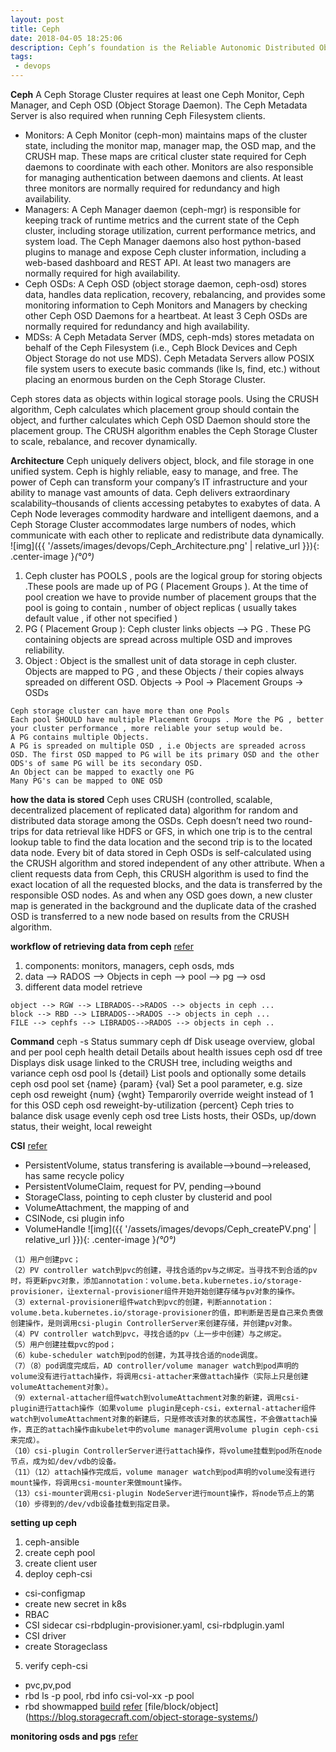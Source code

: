 ```yaml
---
layout: post
title: Ceph
date: 2018-04-05 18:25:06
description: Ceph’s foundation is the Reliable Autonomic Distributed Object Store (RADOS), which provides your applications with object, block, and file system storage in a single unified storage cluster—making Ceph flexible, highly reliable and easy for you to manage.
tags: 
 - devops
---
```


**Ceph**
A Ceph Storage Cluster requires at least one Ceph Monitor, Ceph Manager, and Ceph OSD (Object Storage Daemon). The Ceph Metadata Server is also required when running Ceph Filesystem clients.

- Monitors: A Ceph Monitor (ceph-mon) maintains maps of the cluster state, including the monitor map, manager map, the OSD map, and the CRUSH map. These maps are critical cluster state required for Ceph daemons to coordinate with each other. Monitors are also responsible for managing authentication between daemons and clients. At least three monitors are normally required for redundancy and high availability.
- Managers: A Ceph Manager daemon (ceph-mgr) is responsible for keeping track of runtime metrics and the current state of the Ceph cluster, including storage utilization, current performance metrics, and system load. The Ceph Manager daemons also host python-based plugins to manage and expose Ceph cluster information, including a web-based dashboard and REST API. At least two managers are normally required for high availability.
- Ceph OSDs: A Ceph OSD (object storage daemon, ceph-osd) stores data, handles data replication, recovery, rebalancing, and provides some monitoring information to Ceph Monitors and Managers by checking other Ceph OSD Daemons for a heartbeat. At least 3 Ceph OSDs are normally required for redundancy and high availability.
- MDSs: A Ceph Metadata Server (MDS, ceph-mds) stores metadata on behalf of the Ceph Filesystem (i.e., Ceph Block Devices and Ceph Object Storage do not use MDS). Ceph Metadata Servers allow POSIX file system users to execute basic commands (like ls, find, etc.) without placing an enormous burden on the Ceph Storage Cluster.

Ceph stores data as objects within logical storage pools. Using the CRUSH algorithm, Ceph calculates which placement group should contain the object, and further calculates which Ceph OSD Daemon should store the placement group. The CRUSH algorithm enables the Ceph Storage Cluster to scale, rebalance, and recover dynamically.

**Architecture**
Ceph uniquely delivers object, block, and file storage in one unified system. Ceph is highly reliable, easy to manage, and free. The power of Ceph can transform your company’s IT infrastructure and your ability to manage vast amounts of data. Ceph delivers extraordinary scalability–thousands of clients accessing petabytes to exabytes of data. A Ceph Node leverages commodity hardware and intelligent daemons, and a Ceph Storage Cluster accommodates large numbers of nodes, which communicate with each other to replicate and redistribute data dynamically.
![img]({{ '/assets/images/devops/Ceph_Architecture.png' | relative_url }}){: .center-image }*(°0°)*
1. Ceph cluster has POOLS , pools are the logical group for storing objects .These pools are made up of PG ( Placement Groups ). At the time of pool creation we have to provide number of placement groups that the pool is going to contain , number of object replicas ( usually takes default value , if other not specified )
2. PG ( Placement Group ): Ceph cluster links objects --> PG . These PG containing objects are spread across multiple OSD and improves reliability. 
3. Object : Object is the smallest unit of data storage in ceph cluster. Objects are mapped to PG , and these Objects / their copies always spreaded on different OSD. 
Objects -> Pool -> Placement Groups -> OSDs

```
Ceph storage cluster can have more than one Pools
Each pool SHOULD have multiple Placement Groups . More the PG , better your cluster performance , more reliable your setup would be.
A PG contains multiple Objects.
A PG is spreaded on multiple OSD , i.e Objects are spreaded across OSD. The first OSD mapped to PG will be its primary OSD and the other ODS's of same PG will be its secondary OSD.
An Object can be mapped to exactly one PG
Many PG's can be mapped to ONE OSD
``` 

**how the data is stored**
Ceph uses CRUSH (controlled, scalable, decentralized placement of replicated data) algorithm for random and distributed data storage among the OSDs. Ceph doesn’t need two round-trips for data retrieval like HDFS or GFS, in which one trip is to the central lookup table to find the data location and the second trip is to the located data node. Every bit of data stored in Ceph OSDs is self-calculated using the CRUSH algorithm and stored independent of any other attribute. When a client requests data from Ceph, this CRUSH algorithm is used to find the exact location of all the requested blocks, and the data is transferred by the responsible OSD nodes.
As and when any OSD goes down, a new cluster map is generated in the background and the duplicate data of the crashed OSD is transferred to a new node based on results from the CRUSH algorithm.



**workflow of retrieving data from ceph**
[refer](https://nxtgen.com/ceph_unified_storage_simplified)
1. components: monitors, managers, ceph osds, mds
2. data --> RADOS --> Objects in ceph --> pool --> pg --> osd
3. different data model retrieve
```
object --> RGW --> LIBRADOS-->RADOS --> objects in ceph ...
block --> RBD --> LIBRADOS-->RADOS --> objects in ceph ...
FILE --> cephfs --> LIBRADOS-->RADOS --> objects in ceph ..
```


**Command**
ceph -s	Status summary
ceph df	Disk useage overview, global and per pool
ceph health detail	Details about health issues
ceph osd df tree	Displays disk usage linked to the CRUSH tree, including weigths and variance
ceph osd pool ls {detail}	List pools and optionally some details
ceph osd pool set {name} {param} {val}	Set a pool parameter, e.g. size
ceph osd reweight {num} {wght}	Temparorily override weight instead of 1 for this OSD
ceph osd reweight-by-utilization {percent}	Ceph tries to balance disk usage evenly
ceph osd tree	Lists hosts, their OSDs, up/down status, their weight, local reweight

**CSI**
[refer](https://www.cnblogs.com/lianngkyle/p/14772121.html)
- PersistentVolume, status transfering is available-->bound-->released, has same recycle policy
- PersistentVolumeClaim, request for PV, pending-->bound
- StorageClass, pointing to ceph cluster by clusterid and pool
- VolumeAttachment, the mapping of <pv> and <node>
- CSINode, csi plugin info
- VolumeHandle
![img]({{ '/assets/images/devops/Ceph_createPV.png' | relative_url }}){: .center-image }*(°0°)*
```
（1）用户创建pvc；
（2）PV controller watch到pvc的创建，寻找合适的pv与之绑定。当寻找不到合适的pv时，将更新pvc对象，添加annotation：volume.beta.kubernetes.io/storage-provisioner，让external-provisioner组件开始开始创建存储与pv对象的操作。
（3）external-provisioner组件watch到pvc的创建，判断annotation：volume.beta.kubernetes.io/storage-provisioner的值，即判断是否是自己来负责做创建操作，是则调用csi-plugin ControllerServer来创建存储，并创建pv对象。
（4）PV controller watch到pvc，寻找合适的pv（上一步中创建）与之绑定。
（5）用户创建挂载pvc的pod；
（6）kube-scheduler watch到pod的创建，为其寻找合适的node调度。
（7）（8）pod调度完成后，AD controller/volume manager watch到pod声明的volume没有进行attach操作，将调用csi-attacher来做attach操作（实际上只是创建volumeAttachement对象）。
（9）external-attacher组件watch到volumeAttachment对象的新建，调用csi-plugin进行attach操作（如果volume plugin是ceph-csi，external-attacher组件watch到volumeAttachment对象的新建后，只是修改该对象的状态属性，不会做attach操作，真正的attach操作由kubelet中的volume manager调用volume plugin ceph-csi来完成）。
（10）csi-plugin ControllerServer进行attach操作，将volume挂载到pod所在node节点，成为如/dev/vdb的设备。
（11）（12）attach操作完成后，volume manager watch到pod声明的volume没有进行mount操作，将调用csi-mounter来做mount操作。
（13）csi-mounter调用csi-plugin NodeServer进行mount操作，将node节点上的第（10）步得到的/dev/vdb设备挂载到指定目录。
```

**setting up ceph**
1. ceph-ansible
2. create ceph pool
3. create client user
4. deploy ceph-csi
- csi-configmap
- create new secret in k8s
- RBAC
- CSI sidecar csi-rbdplugin-provisioner.yaml, csi-rbdplugin.yaml
- CSI driver
- create Storageclass
5. verify ceph-csi
- pvc,pv,pod
- rbd ls -p pool, rbd info csi-vol-xx -p pool
- rbd showmapped
[build](https://cloud.tencent.com/developer/article/1701981)
[refer](http://docs.ceph.com/docs/master/architecture/)
[file/block/object] (https://blog.storagecraft.com/object-storage-systems/)

**monitoring osds and pgs**
[refer](https://docs.ceph.com/en/latest/rados/operations/monitoring-osd-pg/#monitoring-osds-and-pgs)
